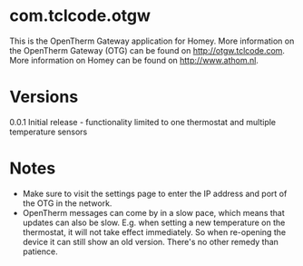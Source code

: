 # com.tclcode.otgw

This is the OpenTherm Gateway application for Homey.
More information on the OpenTherm Gateway (OTG) can be found on http://otgw.tclcode.com.
More information on Homey can be found on http://www.athom.nl.

# Versions

0.0.1 Initial release - functionality limited to one thermostat and multiple temperature sensors

# Notes

- Make sure to visit the settings page to enter the IP address and port of the OTG in the network.
- OpenTherm messages can come by in a slow pace, which means that updates can also be slow. E.g. when setting a new temperature on the thermostat, it will not take effect immediately. So when re-opening the device it can still show an old version. There's no other remedy than patience.
